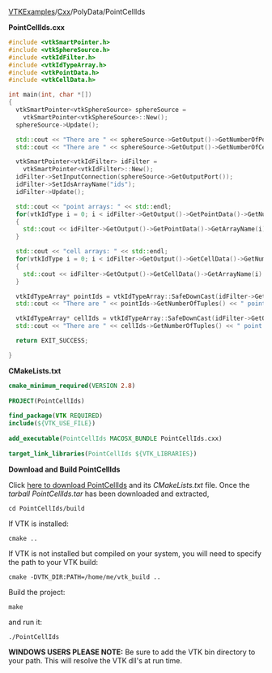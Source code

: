 [VTKExamples](Home)/[Cxx](Cxx)/PolyData/PointCellIds

**PointCellIds.cxx**
```c++
#include <vtkSmartPointer.h>
#include <vtkSphereSource.h>
#include <vtkIdFilter.h>
#include <vtkIdTypeArray.h>
#include <vtkPointData.h>
#include <vtkCellData.h>

int main(int, char *[])
{
  vtkSmartPointer<vtkSphereSource> sphereSource =
    vtkSmartPointer<vtkSphereSource>::New();
  sphereSource->Update();

  std::cout << "There are " << sphereSource->GetOutput()->GetNumberOfPoints() << " points." << std::endl;
  std::cout << "There are " << sphereSource->GetOutput()->GetNumberOfCells() << " cells." << std::endl;

  vtkSmartPointer<vtkIdFilter> idFilter =
    vtkSmartPointer<vtkIdFilter>::New();
  idFilter->SetInputConnection(sphereSource->GetOutputPort());
  idFilter->SetIdsArrayName("ids");
  idFilter->Update();

  std::cout << "point arrays: " << std::endl;
  for(vtkIdType i = 0; i < idFilter->GetOutput()->GetPointData()->GetNumberOfArrays(); i++)
  {
    std::cout << idFilter->GetOutput()->GetPointData()->GetArrayName(i) << std::endl;
  }

  std::cout << "cell arrays: " << std::endl;
  for(vtkIdType i = 0; i < idFilter->GetOutput()->GetCellData()->GetNumberOfArrays(); i++)
  {
    std::cout << idFilter->GetOutput()->GetCellData()->GetArrayName(i) << std::endl;
  }

  vtkIdTypeArray* pointIds = vtkIdTypeArray::SafeDownCast(idFilter->GetOutput()->GetPointData()->GetArray("ids"));
  std::cout << "There are " << pointIds->GetNumberOfTuples() << " point ids" << std::endl;

  vtkIdTypeArray* cellIds = vtkIdTypeArray::SafeDownCast(idFilter->GetOutput()->GetCellData()->GetArray("ids"));
  std::cout << "There are " << cellIds->GetNumberOfTuples() << " point ids" << std::endl;

  return EXIT_SUCCESS;

}
```
**CMakeLists.txt**
```cmake
cmake_minimum_required(VERSION 2.8)
 
PROJECT(PointCellIds)
 
find_package(VTK REQUIRED)
include(${VTK_USE_FILE})
 
add_executable(PointCellIds MACOSX_BUNDLE PointCellIds.cxx)
 
target_link_libraries(PointCellIds ${VTK_LIBRARIES})
```

**Download and Build PointCellIds**

Click [here to download PointCellIds](https://github.com/lorensen/VTKWikiExamplesTarballs/raw/master/PointCellIds.tar) and its *CMakeLists.txt* file.
Once the *tarball PointCellIds.tar* has been downloaded and extracted,
```
cd PointCellIds/build 
```
If VTK is installed:
```
cmake ..
```
If VTK is not installed but compiled on your system, you will need to specify the path to your VTK build:
```
cmake -DVTK_DIR:PATH=/home/me/vtk_build ..
```
Build the project:
```
make
```
and run it:
```
./PointCellIds
```
**WINDOWS USERS PLEASE NOTE:** Be sure to add the VTK bin directory to your path. This will resolve the VTK dll's at run time.

